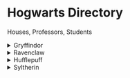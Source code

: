 # Hogwarts Directory

Houses, Professors, Students

<details> <summary>Gryffindor</summary>

- Founder 
    - Godric Gryffindor
- Headmaster
    - Albus Dumbledore
- Head of House
    - Professor McGonagall: Teaches Transfiguration
- Professors of Note
    - Rubeus Hagrid: Teaches Care of Magical Creatures
    - Remus Lupin: Taught Defense Against the Dark Arts
</details>

<details> <summary>Ravenclaw</summary>

- Founder
    - Rowena Ravenclaw
- Headmaster
    - Fortescue
- Head of House
    - Professor Flitwick: Teaches Charms
- Professors of Note
    - Quirinus Quirrell: Taught Defense Against the Dark Arts
    - Sybill Trelawney: Teaches Divination
    - Gilderoy Lockhart: Taught Defense Against the Dark Arts
</details>

<details> <summary>Hufflepuff</summary>

- Founder
    - Helga Hufflepuff
- Headmaster
    - Armando Dippet
- Head of House
    - Professor Sprout: Teaches Herbology
- Professors of Note
    - Cuthbert Binns: Teaches History of Magic
</details>

<details> <summary>Syltherin</summary>

- Founder
    - Salazar Slytherin
- Headmaster
    - Phineas Nigellus Black
- Head of House
    - Professor Snape: Teaches Potions
- Professors of Note
    - Dolores Umbridge: Taught Defence Against the Dark Arts
    - Horace Slughorn: Taught Potions